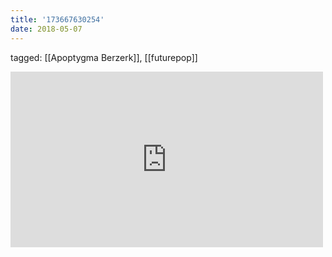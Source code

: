 ```yaml
---
title: '173667630254'
date: 2018-05-07
---
```

tagged: [[Apoptygma Berzerk]], [[futurepop]]
<iframe allow="accelerometer; autoplay; clipboard-write; encrypted-media; gyroscope; picture-in-picture" allowfullscreen="" frameborder="0" height="281" id="youtube_iframe" src="https://www.youtube.com/embed/EwBIqmpUavc?feature=oembed&amp;enablejsapi=1&amp;origin=https://safe.txmblr.com&amp;wmode=opaque" width="500"></iframe>